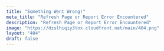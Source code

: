 ```yaml
---
title: "Something Went Wrong!"
meta_title: "Refresh Page or Report Error Encountered"
description: "Refresh Page or Report Error Encountered"
image: "https://dzslhiqiy3lnx.cloudfront.net/main/404.png"
layout: "404"
draft: false
---
```

